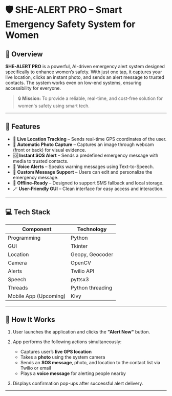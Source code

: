 # 🛡️ SHE-ALERT PRO – Smart Emergency Safety System for Women



## 🚀 Overview

**SHE-ALERT PRO** is a powerful, AI-driven emergency alert system designed specifically to enhance women’s safety. With just one tap, it captures your live location, clicks an instant photo, and sends an alert message to trusted contacts. The system works even on low-end systems, ensuring accessibility for everyone.

> 🔒 **Mission:** To provide a reliable, real-time, and cost-free solution for women's safety using smart tech.

---

## 🎯 Features

- 📍 **Live Location Tracking** – Sends real-time GPS coordinates of the user.
- 📸 **Automatic Photo Capture** – Captures an image through webcam (front or back) for visual evidence.
- 🆘 **Instant SOS Alert** – Sends a predefined emergency message with media to trusted contacts.
- 📢 **Voice Alerts** – Speaks warning messages using Text-to-Speech.
- 📝 **Custom Message Support** – Users can edit and personalize the emergency message.
- 📴 **Offline-Ready** – Designed to support SMS fallback and local storage.
- 🪄 **User-Friendly GUI** – Clean interface for easy access and interaction.

---

## 💻 Tech Stack

| Component        | Technology          |
|------------------|---------------------|
| Programming      | Python              |
| GUI              | Tkinter             |
| Location         | Geopy, Geocoder     |
| Camera           | OpenCV              |
| Alerts           | Twilio API          |
| Speech           | pyttsx3             |
| Threads          | Python threading    |
| Mobile App (Upcoming) | Kivy           |

---

## 🧠 How It Works

1. User launches the application and clicks the **"Alert Now"** button.
2. App performs the following actions simultaneously:
   - Captures user’s **live GPS location**
   - Takes a **photo** using the system camera
   - Sends an **SOS message**, photo, and location to the contact list via Twilio or email
   - Plays a **voice message** for alerting people nearby

3. Displays confirmation pop-ups after successful alert delivery.

---



